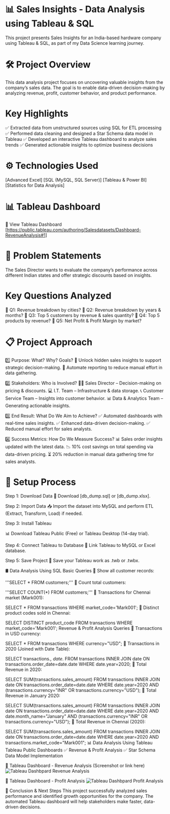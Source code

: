 # 📊 Sales Insights - Data Analysis using Tableau & SQL
This project presents Sales Insights for an India-based hardware company using Tableau & SQL, as part of my Data Science learning journey.

# 🛠 Project Overview
This data analysis project focuses on uncovering valuable insights from the company’s sales data. The goal is to enable data-driven decision-making by analyzing revenue, profit, customer behavior, and product performance.

# Key Highlights
✅ Extracted data from unstructured sources using SQL for ETL processing
✅ Performed data cleaning and designed a Star Schema data model in Tableau
✅ Developed an interactive Tableau dashboard to analyze sales trends
✅ Generated actionable insights to optimize business decisions

# ⚙️ Technologies Used
[Advanced Excel]
[SQL (MySQL, SQL Server)]
[Tableau & Power BI]
[Statistics for Data Analysis]

# 📊 Tableau Dashboard
🔗 View Tableau Dashboard [https://public.tableau.com/authoring/Salesdatasets/Dashboard-RevenueAnalysis#1]

# 📌 Problem Statements
The Sales Director wants to evaluate the company’s performance across different Indian states and offer strategic discounts based on insights.

# Key Questions Analyzed
📍 Q1: Revenue breakdown by cities?
📍 Q2: Revenue breakdown by years & months?
📍 Q3: Top 5 customers by revenue & sales quantity?
📍 Q4: Top 5 products by revenue?
📍 Q5: Net Profit & Profit Margin by market?

# 📋 Project Approach
1️⃣ Purpose: What? Why? Goals?
🔹 Unlock hidden sales insights to support strategic decision-making.
🔹 Automate reporting to reduce manual effort in data gathering.

2️⃣ Stakeholders: Who is Involved?
👨‍💼 Sales Director – Decision-making on pricing & discounts.
💻 I.T. Team – Infrastructure & data storage.
📞 Customer Service Team – Insights into customer behavior.
📊 Data & Analytics Team – Generating actionable insights.

3️⃣ End Result: What Do We Aim to Achieve?
✅ Automated dashboards with real-time sales insights.
✅ Enhanced data-driven decision-making.
✅ Reduced manual effort for sales analysts.

4️⃣ Success Metrics: How Do We Measure Success?
📊 Sales order insights updated with the latest data.
📉 10% cost savings on total spending via data-driven pricing.
⏳ 20% reduction in manual data gathering time for sales analysts.

# 🔧 Setup Process
Step 1: Download Data
📂 Download [db_dump.sql] or [db_dump.xlsx].

Step 2: Import Data
📥 Import the dataset into MySQL and perform ETL (Extract, Transform, Load) if needed.

Step 3: Install Tableau

📊 Download Tableau Public (Free) or Tableau Desktop (14-day trial).

Step 4: Connect Tableau to Database
🔗 Link Tableau to MySQL or Excel database.

Step 5: Save Project
💾 Save your Tableau work as .twb or .twbx.

🛢️ Data Analysis Using SQL
Basic Queries
🔹 Show all customer records:

'''SELECT * FROM customers;'''
🔹 Count total customers:

'''SELECT COUNT(*) FROM customers;'''
🔹 Transactions for Chennai market (Mark001):

SELECT * FROM transactions WHERE market_code='Mark001';
🔹 Distinct product codes sold in Chennai:

SELECT DISTINCT product_code FROM transactions WHERE market_code='Mark001';
Revenue & Profit Analysis Queries
🔹 Transactions in USD currency:

SELECT * FROM transactions WHERE currency="USD";
🔹 Transactions in 2020 (Joined with Date Table):

SELECT transactions.*, date.* 
FROM transactions 
INNER JOIN date 
ON transactions.order_date=date.date 
WHERE date.year=2020;
🔹 Total Revenue in 2020:

SELECT SUM(transactions.sales_amount) 
FROM transactions 
INNER JOIN date 
ON transactions.order_date=date.date 
WHERE date.year=2020 
AND (transactions.currency="INR" OR transactions.currency="USD");
🔹 Total Revenue in January 2020:

SELECT SUM(transactions.sales_amount) 
FROM transactions 
INNER JOIN date 
ON transactions.order_date=date.date 
WHERE date.year=2020 
AND date.month_name="January" 
AND (transactions.currency="INR" OR transactions.currency="USD");
🔹 Total Revenue in Chennai (2020):

SELECT SUM(transactions.sales_amount) 
FROM transactions 
INNER JOIN date 
ON transactions.order_date=date.date 
WHERE date.year=2020 
AND transactions.market_code="Mark001";
📊 Data Analysis Using Tableau
Tableau Public Dashboards
✅ Revenue & Profit Analysis
✅ Star Schema Data Model Implementation

🔹 Tableau Dashboard - Revenue Analysis (Screenshot or link here)
![Tableau Dashbpard Revenue Analysis](https://github.com/user-attachments/assets/e3204329-c4f0-4a43-91df-2d757e5c62cb)

🔹 Tableau Dashboard - Profit Analysis
![Tableau Dashbpard Profit Analysis](https://github.com/user-attachments/assets/290787c4-d9f5-4b43-aca8-58509cea119a)

🔗 Conclusion & Next Steps
This project successfully analyzed sales performance and identified growth opportunities for the company. The automated Tableau dashboard will help stakeholders make faster, data-driven decisions.
